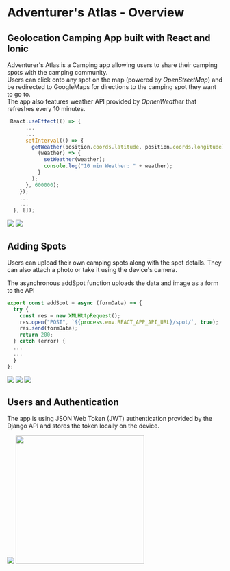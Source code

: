 # Adventurer's Atlas - Overview

## Geolocation Camping App built with React and Ionic

Adventurer's Atlas is a Camping app allowing users to share their camping spots with the camping community.  
Users can click onto any spot on the map (powered by *OpenStreetMap*) and be redirected to GoogleMaps for directions to the camping spot they want to go to.  
The app also features weather API provided by *OpnenWeather* that refreshes every 10 minutes.  

```JavaScript
 React.useEffect(() => {
      ...
      ...
      setInterval(() => {
        getWeather(position.coords.latitude, position.coords.longitude).then(
          (weather) => {
            setWeather(weather);
            console.log("10 min Weather: " + weather);
          }
        );
      }, 600000);
    });
    ...
    ...
  }, []);
```

<div>
<img src="images/Picture%201.png">
<img src="images/Picture2.png">
</div>

## Adding Spots
Users can upload their own camping spots along with the spot details. They can also attach a photo or take it using the device's camera.
  
The asynchronous addSpot function uploads the data and image as a form to the API

```JavaScript
export const addSpot = async (formData) => {
  try {
    const res = new XMLHttpRequest();
    res.open("POST", `${process.env.REACT_APP_API_URL}/spot/`, true);
    res.send(formData);
    return 200;
  } catch (error) {
  ...
  ...
  }
};
```


<div>
<img src="images/Spot1.png">
<img src="images/Spot2.png">
<img src="images/Spot3.png">
</div>

## Users and Authentication

The app is using JSON Web Token (JWT) authentication provided by the Django API and stores the token locally on the device.

<div>
<img src="images/Login.png">
<img src="images/Register.png" width="300px">
</div>
